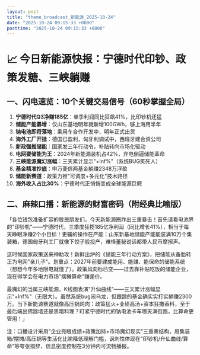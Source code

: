 ```yaml
---
layout: post
title: "theme_broadcast_新能源_2025-10-24"
date: "2025-10-24 09:15:33 +0800"
posttime: "2025-10-24 09:15:33 +0800"
---
```


# 📈 今日新能源快报：宁德时代印钞、政策发糖、三峡躺赚

## 一、闪电速览：10个关键交易信号（60秒掌握全局）
1. **宁德时代Q3净赚185亿**：单季利润同比狂飙41%，比印钞机还猛  
2. **储能产能暴增**：仅山东基地明年就新增100GWh，够上海用半年  
3. **钠电池即将落地**：乘用车合作开发中，明年正式出货  
4. **海外工厂开挂**：德国已盈利，匈牙利调试中，西班牙建合资公司  
5. **新政强推储能**：国家发三年行动令，补贴转向市场化驱动  
6. **电网要储能为王**：2024年新能源装机占42%，弃电倒逼储能革命  
7. **三峡能源魔幻涨幅**：三天累计显示"+Inf%"（系统BUG笑死人）  
8. **基金精准抄底**：申万菱信两基金躺赚2348万浮盈  
9. **储能新赛道**：政策力推"可调度+多元化"技术路径  
10. **海外收入占比30%**：宁德时代正悄悄变成全球能源巨鳄

## 二、麻辣口播：新能源的财富密码（附经典比喻版）

「各位钱包准备扩容的股民朋友们，今天新能源圈炸出三重暴击！首先请看电池界的"印钞机"——宁德时代，三季度狂揽185亿净利润（同比增长41%），相当于每天睁眼净赚2个小目标！更骚的操作在产能：山东新基地储能产能能装满10万个集装箱，德国匈牙利工厂就像下饺子般投产，难怪董秘说话都带人民币摩擦声。

这时候国家政策送来神助攻！新鲜出炉的《储能三年行动方案》，把储能从备胎转正为电网"亲儿子"。划重点：2027年前要建成能用、能赚、能保命的储能系统（想想今年多地限电就懂了）。政策风向标已变——过去靠补贴吃饭的储能企业，现在得学会在电力市场"摆摊算命"赚差价。

最魔幻的当属三峡能源，K线图表演"升仙曲线"——三天累计涨幅显示"+Inf%"（无限大）。虽然系统bug闹乌龙，但跟踪的基金确实实打实躺赚2300万。当下新能源赛道就像高压锅炖肉：政策猛火+业绩高汤+资本狂撒香料，至于最后端出佛跳墙还是黑暗料理？盯紧宁德时代的钠电池卡车哪天满街跑，比算命更管用！」

注：口播设计采用"企业亮眼成绩+政策加持+市场魔幻现实"三重奏结构，用集装箱/摆摊/高压锅等生活化比喻降低理解门槛，讽刺性体现在"印钞机/升仙曲线/算命"等夸张措辞，信息密度控制在3分钟内可流畅播报。
